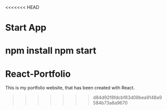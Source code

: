 <<<<<<< HEAD
# Start App

npm install
npm start
=======
# React-Portfolio



This is my portfolio website, that has been created with React. 
>>>>>>> d84d92f8fdcbf83d08bea9148a9584b73a8a9670
